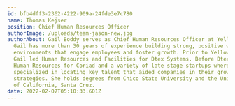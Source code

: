 ```yaml
---
id: bfb4dff3-2362-4222-909a-24fde3e7c780
name: Thomas Kejser
position: Chief Human Resources Officer
authorImage: /uploads/team-jason-new.jpg
authorAbout: Gail Boddy serves as Chief Human Resources Officer at Yellowbrick.
  Gail has more than 30 years of experience building strong, positive work
  environments that engage employees and foster growth. Prior to Yellowbrick,
  Gail led Human Resources and Facilities for Dtex Systems. Before Dtex, she led
  Human Resources for Coriad and a variety of late stage startups where she
  specialized in locating key talent that aided companies in their growth
  strategies. She holds degrees from Chico State University and the University
  of California, Santa Cruz.
date: 2022-02-07T05:10:33.601Z
---
```

